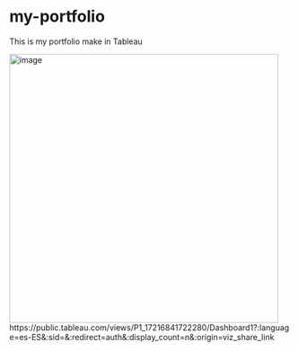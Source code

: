 # my-portfolio
This is my portfolio make in Tableau



<img width="479" alt="image" src="https://github.com/user-attachments/assets/be2b7dc3-19f8-4eac-a5bd-531a07e3cbb0">
https://public.tableau.com/views/P1_17216841722280/Dashboard1?:language=es-ES&:sid=&:redirect=auth&:display_count=n&:origin=viz_share_link
